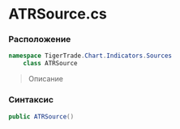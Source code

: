 
# ATRSource.cs
### Расположение
```csharp
namespace TigerTrade.Chart.Indicators.Sources  
    class ATRSource
```

> Описание

### Синтаксис
```csharp
public ATRSource()
```
